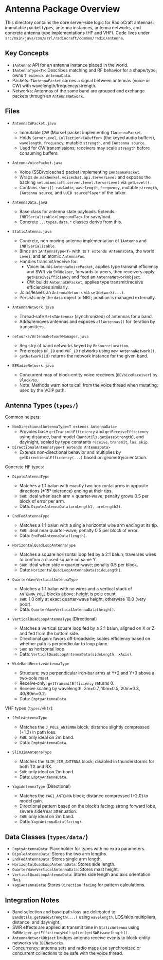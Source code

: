 # Antenna Package Overview

This directory contains the core server‑side logic for RadioCraft antennas: immutable packet types, antenna instances, antenna networks, and concrete antenna type implementations (HF and VHF). Code lives under `src/main/java/com/arrl/radiocraft/common/radio/antenna`.

## Key Concepts

- `IAntenna`: API for an antenna instance placed in the world.
- `IAntennaType<T>`: Describes matching and RF behavior for a shape/type; owns `T extends AntennaData`.
- Packets: `IAntennaPacket` carries a signal between antennas (voice or CW) with wavelength/frequency/strength.
- Networks: Antennas of the same band are grouped and exchange packets through an `AntennaNetwork`.

## Files

- `AntennaCWPacket.java`
  - Immutable CW (Morse) packet implementing `IAntennaPacket`.
  - Holds `ServerLevel`, `Collection<CWBuffer>` (the keyed audio buffers), `wavelength`, `frequency`, mutable `strength`, and `IAntenna source`.
  - Used for CW transmissions; receivers may scale `strength` before consuming buffers.

- `AntennaVoicePacket.java`
  - Voice (SSB/voicechat) packet implementing `IAntennaPacket`.
  - Wraps `de.maxhenkel.voicechat.api.ServerLevel` and exposes the backing `net.minecraft.server.level.ServerLevel` via `getLevel()`.
  - Contains `short[] rawAudio`, `wavelength`, `frequency`, mutable `strength`, `IAntenna source`, and `UUID sourcePlayer` of the talker.

- `AntennaData.java`
  - Base class for antenna state payloads. Extends `INBTSerializable<CompoundTag>` for save/load.
  - Concrete `...types.data.*` classes derive from this.

- `StaticAntenna.java`
  - Concrete, non‑moving antenna implementation of `IAntenna` and `INBTSerializable`.
  - Binds an `IAntennaType<T>` with its `T extends AntennaData`, the world `Level`, and an atomic `AntennaPos`.
  - Handles transmit/receive for:
    - Voice: builds `AntennaVoicePacket`, applies type transmit efficiency and SWR via `SWRHelper`, forwards to peers, then receivers apply `getReceiveEfficiency` and feed an `AntennaNetworkObject`.
    - CW: builds `AntennaCWPacket`, applies type transmit/receive efficiencies similarly.
  - Joins/leaves an `AntennaNetwork` via `setNetwork(...)`.
  - Persists only the `data` object to NBT; position is managed externally.

- `AntennaNetwork.java`
  - Thread‑safe `Set<IAntenna>` (synchronized) of antennas for a band.
  - Adds/removes antennas and exposes `allAntennas()` for iteration by transmitters.

- `networks/AntennaNetworkManager.java`
  - Registry of band networks keyed by `ResourceLocation`.
  - Pre‑creates `HF_ID` and `VHF_ID` networks using `new AntennaNetwork()`.
  - `getNetwork(id)` returns the network instance for the given band.

- `BERadioNetwork.java`
  - Concurrent map of block‑entity voice receivers (`BEVoiceReceiver`) by `BlockPos`.
  - Note: Methods warn not to call from the voice thread when mutating; used by the VOIP path.

## Antenna Types (`types/`)

Common helpers:
- `NonDirectionalAntennaType<T extends AntennaData>`
  - Provides base `getTransmitEfficiency` and `getReceiveEfficiency` using distance, band model (`BandUtils.getBaseStrength`), and day/night, scaled by type constants `receive`, `transmit`, `los`, `skip`.
- `DirectionalAntennaType<T extends AntennaData>`
  - Extends non‑directional behavior and multiplies by `getDirectionalEfficiency(...)` based on geometry/orientation.

Concrete HF types:
- `DipoleAntennaType`
  - Matches a 1:1 balun with exactly two horizontal arms in opposite directions (±15° tolerance) ending at their tips.
  - `SWR`: ideal when each arm ≈ quarter‑wave; penalty grows 0.5 per block of error per arm.
  - Data: `DipoleAntennaData(armLength1, armLength2)`.

- `EndFedAntennaType`
  - Matches a 1:1 balun with a single horizontal wire arm ending at its tip.
  - `SWR`: ideal near quarter‑wave; penalty 0.5 per block of error.
  - Data: `EndFedAntennaData(length)`.

- `HorizontalQuadLoopAntennaType`
  - Matches a square horizontal loop fed by a 2:1 balun; traverses wires to confirm a closed square on same Y.
  - `SWR`: ideal when side ≈ quarter‑wave; penalty 0.5 per block.
  - Data: `HorizontalQuadLoopAntennaData(sideLength)`.

- `QuarterWaveVerticalAntennaType`
  - Matches a 1:1 balun with no wires and a vertical stack of `ANTENNA_POLE` blocks above; height is pole count.
  - `SWR`: 1.0 only at exact quarter‑wave height, otherwise 10.0 (very poor).
  - Data: `QuarterWaveVerticalAntennaData(height)`.

- `VerticalQuadLoopAntennaType` (Directional)
  - Matches a vertical square loop fed by a 2:1 balun, aligned on X or Z and fed from the bottom side.
  - Directional gain: favors off‑broadside; scales efficiency based on whether path is perpendicular to loop plane.
  - `SWR`: as horizontal loop.
  - Data: `VerticalQuadLoopAntennaData(sideLength, xAxis)`.

- `WideBandReceiveAntennaType`
  - Structure: two perpendicular iron‑bar arms at Y+2 and Y+3 above a two‑pole mast.
  - Receive‑only: `getTransmitEfficiency` returns 0.
  - Receive scaling by wavelength: 2m=0.7, 10m=0.5, 20m=0.3, 40/80m=0.2.
  - Data: `EmptyAntennaData`.

VHF types (`types/vhf/`):
- `JPoleAntennaType`
  - Matches the `J_POLE_ANTENNA` block; distance slightly compressed (÷1.3) in path loss.
  - `SWR`: only ideal on 2m band.
  - Data: `EmptyAntennaData`.

- `SlimJimAntennaType`
  - Matches the `SLIM_JIM_ANTENNA` block; disabled in thunderstorms for both TX and RX.
  - `SWR`: only ideal on 2m band.
  - Data: `EmptyAntennaData`.

- `YagiAntennaType` (Directional)
  - Matches the `YAGI_ANTENNA` block; distance compressed (÷2.0) to model gain.
  - Directional pattern based on the block’s facing: strong forward lobe, severe side/rear attenuation.
  - `SWR`: only ideal on 2m band.
  - Data: `YagiAntennaData(facing)`.

## Data Classes (`types/data/`)

- `EmptyAntennaData`: Placeholder for types with no extra parameters.
- `DipoleAntennaData`: Stores the two arm lengths.
- `EndFedAntennaData`: Stores single arm length.
- `HorizontalQuadLoopAntennaData`: Stores side length.
- `QuarterWaveVerticalAntennaData`: Stores mast height.
- `VerticalQuadLoopAntennaData`: Stores side length and axis orientation flag.
- `YagiAntennaData`: Stores `Direction facing` for pattern calculations.

## Integration Notes

- Band selection and base path‑loss are delegated to `BandUtils.getBaseStrength(...)` using `wavelength`, LOS/skip multipliers, distance, and day/night.
- SWR effects are applied at transmit time in `StaticAntenna` using `SWRHelper.getEfficiencyMultiplier(getSWR(wavelength))`.
- `AntennaNetworkObject` bridges antenna receive events to block‑entity networks via `IBENetworks`.
- Concurrency: antenna sets and radio maps use synchronized or concurrent collections to be safe with the voice thread.

